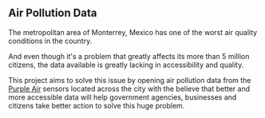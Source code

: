 ## Air Pollution Data

The metropolitan area of Monterrey, Mexico has one of the worst air quality conditions in the country.

And even though it's a problem that greatly affects its more than 5 million citizens, the data available is greatly
lacking in accessibility and quality. 

This project aims to solve this issue by opening air pollution data from the [Purple Air]("https://map.purpleair.com")
sensors located across the city with the believe that better and more accessible data will help government agencies,
businesses and citizens take better action to solve this huge problem.

